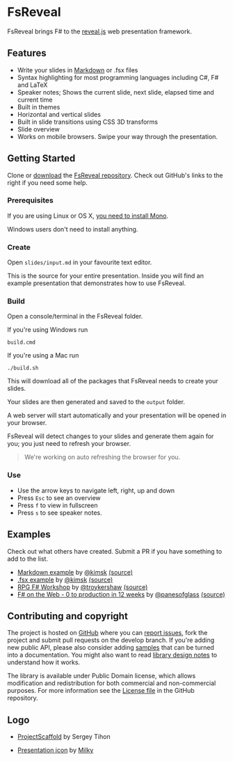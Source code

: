 # FsReveal

FsReveal brings F# to the [reveal.js][revealjs] web presentation framework.

## Features

- Write your slides in [Markdown](http://daringfireball.net/projects/markdown/syntax) or .fsx files
- Syntax highlighting for most programming languages including C#, F# and LaTeX
- Speaker notes; Shows the current slide, next slide, elapsed time and current time
- Built in themes
- Horizontal and vertical slides
- Built in slide transitions using CSS 3D transforms
- Slide overview
- Works on mobile browsers. Swipe your way through the presentation.

## Getting Started

Clone or [download](https://github.com/fsprojects/FsReveal/archive/master.zip) the [FsReveal repository](https://github.com/fsprojects/FsReveal). Check out GitHub's links to the right if you need some help.

### Prerequisites
If you are using Linux or OS X, [you need to install Mono](http://www.mono-project.com/download/ "Install Mono").

Windows users don't need to install anything.

### Create

Open `slides/input.md` in your favourite text editor.

This is the source for your entire presentation. Inside you will find an example presentation that demonstrates how to use FsReveal.

### Build

Open a console/terminal in the FsReveal folder.

If you're using Windows run 
    
    build.cmd
    
If you're using a Mac run

    ./build.sh
    
This will download all of the packages that FsReveal needs to create your slides.

Your slides are then generated and saved to the `output` folder.

A web server will start automatically and your presentation will be opened in your browser.

FsReveal will detect changes to your slides and generate them again for you; you just need to refresh your browser.

> We're working on auto refreshing the browser for you.

### Use

- Use the arrow keys to navigate left, right, up and down
- Press `Esc` to see an overview
- Press `f` to view in fullscreen
- Press `s` to see speaker notes.

## Examples

Check out what others have created. Submit a PR if you have something to add to the list.

- [Markdown example][md-example] by [@kimsk][kimsk-twitter] [(source)][md-example-source]
- [.fsx example][fsx-example] by [@kimsk][kimsk-twitter] [(source)][fsx-example-source]
- [RPG F# Workshop][rpg-fsharp-workshop] by [@troykershaw][troykershaw-twitter] [(source)][rpg-fsharp-workshop-source]
- [F# on the Web - 0 to production in 12 weeks][fsharp-on-the-web] by [@panesofglass][panesofglass-twitter] [(source)][fsharp-on-the-web-source]

## Contributing and copyright

The project is hosted on [GitHub][gh] where you can [report issues][issues], fork 
the project and submit pull requests on the develop branch. If you're adding new public API, please also 
consider adding [samples][content] that can be turned into a documentation. You might
also want to read [library design notes][readme] to understand how it works.

The library is available under Public Domain license, which allows modification and 
redistribution for both commercial and non-commercial purposes. For more information see the 
[License file][license] in the GitHub repository. 

Logo
----

- [ProjectScaffold](https://github.com/fsprojects/ProjectScaffold/blob/9e28426459007df785432fca4cf8996b0aed90d0/docs/files/img/logo-template.pdn) by Sergey Tihon
- [Presentation icon](http://thenounproject.com/term/presentation/47356/) by [Milky](http://thenounproject.com/Milky/)


  [content]: https://github.com/fsprojects/FsReveal/tree/develop/docs/content
  [gh]: https://github.com/fsprojects/FsReveal
  [issues]: https://github.com/fsprojects/FsReveal/issues
  [readme]: https://github.com/fsprojects/FsReveal/blob/develop/README.md
  [license]: https://github.com/fsprojects/FsReveal/blob/develop/LICENSE.txt  
  
  [revealjs]: https://github.com/hakimel/reveal.js/ "reveal.js | HTML presentations made easy"
  
  [kimsk-twitter]: https://twitter.com/kimsk "@kimsk on Twitter"
  [troykershaw-twitter]: https://twitter.com/troykershaw "@troykershaw on Twitter"
  [panesofglass-twitter]: https://twitter.com/panesofglass "@panesofglass on Twitter"
  
  [fsx-example]: http://fsreveal.azurewebsites.net/ ".fsx example"
  [fsx-example-source]: https://github.com/fsprojects/FsReveal/blob/master/src/presentations/FsReveal.fsx ".fsx example source"
  
  [md-example]: http://fsreveal.azurewebsites.net/index-md.html "Markdown example"
  [md-example-source]: https://raw.githubusercontent.com/fsprojects/FsReveal/master/src/presentations/FsReveal.md "Markdown example source"
  
  [rpg-fsharp-workshop]: http://troykershaw.github.io/RpgFsharpWorkshop "RPG F# Workshop" 
  [rpg-fsharp-workshop-source]: https://github.com/troykershaw/RpgFsharpWorkshop "RPG F# Workshop source"
  
  [fsharp-on-the-web]: http://panesofglass.github.io/TodoBackendFSharp "F# on the Web - 0 to production in 12 weeks"
  [fsharp-on-the-web-source]: https://github.com/panesofglass/TodoBackendFSharp "F# on the Web source"